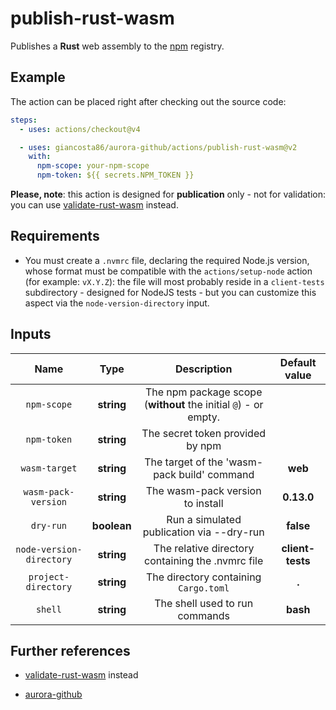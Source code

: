 # publish-rust-wasm

Publishes a **Rust** web assembly to the [npm](https://www.npmjs.com/) registry.

## Example

The action can be placed right after checking out the source code:

```yaml
steps:
  - uses: actions/checkout@v4

  - uses: giancosta86/aurora-github/actions/publish-rust-wasm@v2
    with:
      npm-scope: your-npm-scope
      npm-token: ${{ secrets.NPM_TOKEN }}
```

**Please, note**: this action is designed for **publication** only - not for validation: you can use [validate-rust-wasm](../validate-rust-wasm/README.md) instead.

## Requirements

- You must create a `.nvmrc` file, declaring the required Node.js version, whose format must be compatible with the `actions/setup-node` action (for example: `vX.Y.Z`): the file will most probably reside in a `client-tests` subdirectory - designed for NodeJS tests - but you can customize this aspect via the `node-version-directory` input.

## Inputs

|           Name           |    Type     |                           Description                           |  Default value   |
| :----------------------: | :---------: | :-------------------------------------------------------------: | :--------------: |
|       `npm-scope`        | **string**  | The npm package scope (**without** the initial `@`) - or empty. |                  |
|       `npm-token`        | **string**  |                The secret token provided by npm                 |                  |
|      `wasm-target`       | **string**  |           The target of the 'wasm-pack build' command           |     **web**      |
|   `wasm-pack-version`    | **string**  |                The wasm-pack version to install                 |    **0.13.0**    |
|        `dry-run`         | **boolean** |            Run a simulated publication via --dry-run            |    **false**     |
| `node-version-directory` | **string**  |        The relative directory containing the .nvmrc file        | **client-tests** |
|   `project-directory`    | **string**  |              The directory containing `Cargo.toml`              |      **.**       |
|         `shell`          | **string**  |                 The shell used to run commands                  |     **bash**     |

## Further references

- [validate-rust-wasm](../validate-rust-wasm/README.md) instead

- [aurora-github](../../README.md)
